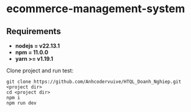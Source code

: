 # ecommerce-management-system

## Requirements
* **nodejs = v22.13.1**
* **npm = 11.0.0**
* **yarn >= v1.19.1**

Clone project and run test:

```
git clone https://github.com/Anhcodervuive/HTQL_Doanh_Nghiep.git <project dir>
cd <project dir>
npm i
npm run dev
```